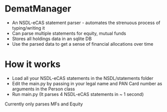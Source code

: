 # DematManager
- An NSDL-eCAS statement parser - automates the strenuous process of typing/writing it
- Can parse multiple statements for equity, mutual funds
- Stores all holdings data in an sqlite DB
- Use the parsed data to get a sense of financial allocations over time

# How it works
- Load all your NSDL-eCAS statements in the NSDL/statements folder
- Edit the main.py by passing in your legal name and PAN Card number as arguments in the Person class
- Run main.py (It parses 4 NSDL-eCAS statements in ~ 1 second)

Currently only parses MFs and Equity
